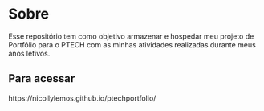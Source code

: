 <h1>Sobre</h1>
<p>Esse repositório tem como objetivo armazenar e hospedar meu projeto de Portfólio para o PTECH com as minhas atividades realizadas durante meus anos letivos.</p>

<h2>Para acessar</h2>
https://nicollylemos.github.io/ptechportfolio/

